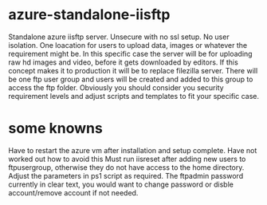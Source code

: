 # azure-standalone-iisftp
Standalone azure iisftp server.
Unsecure with no ssl setup.
No user isolation.
One loacation for users to upload data, images or whatever the requirement might be.
In this specific case the server will be for uploading raw hd images and video, before it gets downloaded by editors. If this concept makes it to production it will be to replace filezilla server. 
There will be one ftp user group and users will be created and added to this group to access the ftp folder.
Obviously you should consider you security requirement levels and adjust scripts and templates to fit your specific case.

# some knowns
Have to restart the azure vm after installation and setup complete. Have not worked out how to avoid this
Must run iisreset after adding new users to ftpusergroup, otherwise they do not have access to the home directory.
Adjust the parameters in ps1 script as required. The ftpadmin password currently in clear text, you would want to change password or disble account/remove account if not needed.
